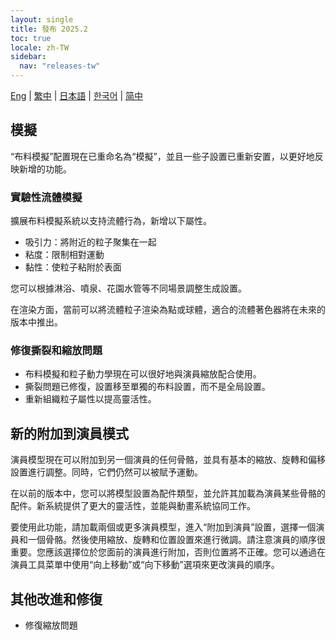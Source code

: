 ```yaml
---
layout: single
title: 發布 2025.2
toc: true
locale: zh-TW
sidebar:
  nav: "releases-tw"
---
```

[Eng](/dancexr/releases/2025.2) | [繁中](/tw/dancexr/releases/2025.2) | [日本語](/jp/dancexr/releases/2025.2) | [한국어](/kr/dancexr/releases/2025.2) | [简中](/zh/dancexr/releases/2025.2)

## 模擬
“布料模擬”配置現在已重命名為“模擬”，並且一些子設置已重新安置，以更好地反映新增的功能。

### 實驗性流體模擬
擴展布料模擬系統以支持流體行為，新增以下屬性。
* 吸引力：將附近的粒子聚集在一起
* 粘度：限制相對運動
* 黏性：使粒子粘附於表面

您可以根據淋浴、噴泉、花園水管等不同場景調整生成設置。

在渲染方面，當前可以將流體粒子渲染為點或球體，適合的流體著色器將在未來的版本中推出。

### 修復撕裂和縮放問題
* 布料模擬和粒子動力學現在可以很好地與演員縮放配合使用。
* 撕裂問題已修復，設置移至單獨的布料設置，而不是全局設置。
* 重新組織粒子屬性以提高靈活性。

## 新的附加到演員模式
演員模型現在可以附加到另一個演員的任何骨骼，並具有基本的縮放、旋轉和偏移設置進行調整。同時，它們仍然可以被賦予運動。

在以前的版本中，您可以將模型設置為配件類型，並允許其加載為演員某些骨骼的配件。新系統提供了更大的靈活性，並能與動畫系統協同工作。

要使用此功能，請加載兩個或更多演員模型，進入“附加到演員”設置，選擇一個演員和一個骨骼。然後使用縮放、旋轉和位置設置來進行微調。請注意演員的順序很重要。您應該選擇位於您面前的演員進行附加，否則位置將不正確。您可以通過在演員工具菜單中使用“向上移動”或“向下移動”選項來更改演員的順序。

## 其他改進和修復
* 修復縮放問題